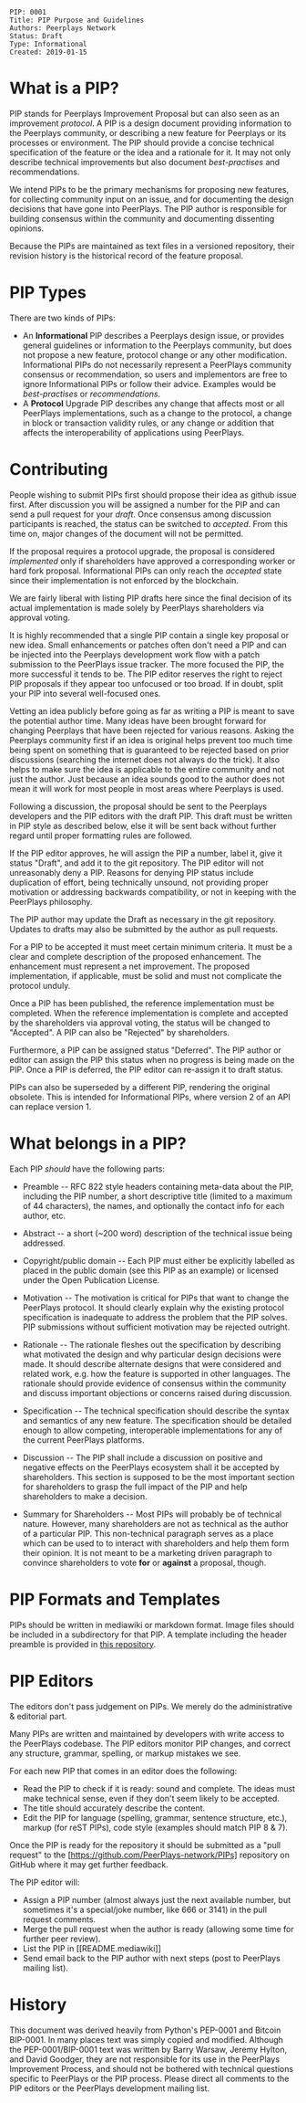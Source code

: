     PIP: 0001
    Title: PIP Purpose and Guidelines
    Authors: Peerplays Network
    Status: Draft
    Type: Informational
    Created: 2019-01-15

# What is a PIP?

PIP stands for Peerplays Improvement Proposal but can also seen as an
improvement *protocol*. A PIP is a design document providing information
to the Peerplays community, or describing a new feature for Peerplays or
its processes or environment. The PIP should provide a concise technical
specification of the feature or the idea and a rationale for it. It may
not only describe technical improvements but also document
*best-practises* and recommendations.

We intend PIPs to be the primary mechanisms for proposing new features,
for collecting community input on an issue, and for documenting the
design decisions that have gone into PeerPlays. The PIP author is
responsible for building consensus within the community and documenting
dissenting opinions.

Because the PIPs are maintained as text files in a versioned repository,
their revision history is the historical record of the feature proposal.

# PIP Types

There are two kinds of PIPs:

* An **Informational** PIP describes a Peerplays design issue, or provides general
  guidelines or information to the Peerplays community, but does not propose a
  new feature, protocol change or any other modification. Informational PIPs do
  not necessarily represent a PeerPlays community consensus or recommendation,
  so users and implementors are free to ignore Informational PIPs or follow
  their advice. Examples would be *best-practises* or *recommendations*.
* A **Protocol** Upgrade PIP describes any change that affects most or all
  PeerPlays implementations, such as a change to the protocol, a change in block
  or transaction validity rules, or any change or addition that affects the
  interoperability of applications using PeerPlays.

# Contributing

People wishing to submit PIPs first should propose their idea as github
issue first. After discussion you will be assigned a number for the PIP
and can send a pull request for your *draft*. Once consensus among
discussion participants is reached, the status can be switched to
*accepted*. From this time on, major changes of the document will not be
permitted.

If the proposal requires a protocol upgrade, the proposal is considered
*implemented* only if shareholders have approved a corresponding worker
or hard fork proposal. Informational PIPs can only reach the *accepted*
state since their implementation is not enforced by the blockchain.

We are fairly liberal with listing PIP drafts here since the final
decision of its actual implementation is made solely by PeerPlays
shareholders via approval voting.

It is highly recommended that a single PIP contain a single key proposal
or new idea. Small enhancements or patches often don't need a PIP and
can be injected into the Peerplays development work flow with a patch
submission to the PeerPlays issue tracker. The more focused the PIP, the
more successful it tends to be. The PIP editor reserves the right to
reject PIP proposals if they appear too unfocused or too broad. If in
doubt, split your PIP into several well-focused ones.

Vetting an idea publicly before going as far as writing a PIP is meant
to save the potential author time. Many ideas have been brought forward
for changing Peerplays that have been rejected for various reasons.
Asking the Peerplays community first if an idea is original helps
prevent too much time being spent on something that is guaranteed to be
rejected based on prior discussions (searching the internet does not
always do the trick). It also helps to make sure the idea is applicable
to the entire community and not just the author.  Just because an idea
sounds good to the author does not mean it will work for most people in
most areas where Peerplays is used.

Following a discussion, the proposal should be sent to the Peerplays
developers and the PIP editors with the draft PIP. This draft must be
written in PIP style as described below, else it will be sent back
without further regard until proper formatting rules are followed.

If the PIP editor approves, he will assign the PIP a number, label it,
give it status "Draft", and add it to the git repository. The PIP editor
will not unreasonably deny a PIP. Reasons for denying PIP status include
duplication of effort, being technically unsound, not providing proper
motivation or addressing backwards compatibility, or not in keeping with
the PeerPlays philosophy.

The PIP author may update the Draft as necessary in the git repository.
Updates to drafts may also be submitted by the author as pull requests.

For a PIP to be accepted it must meet certain minimum criteria. It must
be a clear and complete description of the proposed enhancement. The
enhancement must represent a net improvement. The proposed
implementation, if applicable, must be solid and must not complicate the
protocol unduly.

Once a PIP has been published, the reference implementation must be
completed.  When the reference implementation is complete and accepted
by the shareholders via approval voting, the status will be changed to
"Accepted". A PIP can also be "Rejected" by shareholders.

Furthermore, a PIP can be assigned status "Deferred". The PIP author or
editor can assign the PIP this status when no progress is being made on
the PIP. Once a PIP is deferred, the PIP editor can re-assign it to
draft status.

PIPs can also be superseded by a different PIP, rendering the original
obsolete. This is intended for Informational PIPs, where version 2 of an
API can replace version 1.

# What belongs in a PIP?

Each PIP *should* have the following parts:

* Preamble -- RFC 822 style headers containing meta-data about the PIP,
  including the PIP number, a short descriptive title (limited to a maximum of
  44 characters), the names, and optionally the contact info for each author,
  etc.

* Abstract -- a short (~200 word) description of the technical issue being
  addressed.

* Copyright/public domain -- Each PIP must either be explicitly labelled as
  placed in the public domain (see this PIP as an example) or licensed under
  the Open Publication License.

* Motivation -- The motivation is critical for PIPs that want to change the
  PeerPlays protocol. It should clearly explain why the existing protocol
  specification is inadequate to address the problem that the PIP solves. PIP
  submissions without sufficient motivation may be rejected outright.

* Rationale -- The rationale fleshes out the specification by describing what
  motivated the design and why particular design decisions were made. It should
  describe alternate designs that were considered and related work, e.g. how the
  feature is supported in other languages. The rationale should provide evidence
  of consensus within the community and discuss important objections or concerns
  raised during discussion.

* Specification -- The technical specification should describe the syntax and
  semantics of any new feature. The specification should be detailed enough to
  allow competing, interoperable implementations for any of the current
  PeerPlays platforms.

* Discussion -- The PIP shall include a discussion on positive and negative
  effects on the PeerPlays ecosystem shall it be accepted by shareholders. This
  section is supposed to be the most important section for shareholders to grasp
  the full impact of the PIP and help shareholders to make a decision.

* Summary for Shareholders -- Most PIPs will probably be of technical nature.
  However, many shareholders are not as technical as the author of a particular
  PIP. This non-technical paragraph serves as a place which can be used to
  to interact with shareholders and help them form their opinion. It is not
  meant to be a marketing driven paragraph to convince shareholders to vote
  **for** or **against** a proposal, though.

# PIP Formats and Templates

PIPs should be written in mediawiki or markdown format. Image files should be
included in a subdirectory for that PIP. A template including the header
preamble is provided in [this repository](template.md).

# PIP Editors

The editors don't pass judgement on PIPs. We merely do the
administrative & editorial part.

Many PIPs are written and maintained by developers with write access to
the PeerPlays codebase. The PIP editors monitor PIP changes, and correct
any structure, grammar, spelling, or markup mistakes we see.

For each new PIP that comes in an editor does the following:

* Read the PIP to check if it is ready: sound and complete. The ideas must make
  technical sense, even if they don't seem likely to be accepted.
* The title should accurately describe the content.
* Edit the PIP for language (spelling, grammar, sentence structure, etc.),
  markup (for reST PIPs), code style (examples should match PIP 8 & 7).

Once the PIP is ready for the repository it should be submitted as a
"pull request" to the [https://github.com/PeerPlays-network/PIPs]
repository on GitHub where it may get further feedback.

The PIP editor will:

* Assign a PIP number (almost always just the next available number, but
  sometimes it's a special/joke number, like 666 or 3141) in the pull request
  comments.
* Merge the pull request when the author is ready (allowing some time for
  further peer review).
* List the PIP in [[README.mediawiki]]
* Send email back to the PIP author with next steps (post to PeerPlays mailing
  list).

# History

This document was derived heavily from Python's PEP-0001 and Bitcoin BIP-0001.
In many places text was simply copied and modified. Although the
PEP-0001/BIP-0001 text was written by Barry Warsaw, Jeremy Hylton, and David
Goodger, they are not responsible for its use in the PeerPlays Improvement
Process, and should not be bothered with technical questions specific to
PeerPlays or the PIP process. Please direct all comments to the PIP editors
or the PeerPlays development mailing list.
